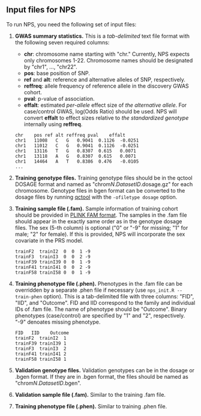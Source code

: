 ﻿## Input files for NPS
To run NPS, you need the following set of input files: 

1. **GWAS summary statistics.** This is a *tab-delimited* text file format with the following seven required columns: 
     - **chr**: chromosome name starting with "chr." Currently, NPS expects only chromosomes 1-22. Chromosome names should be designated by "chr1", ..., "chr22".
     - **pos**: base position of SNP.
     - **ref** and **alt**: reference and alternative alleles of SNP, respectively.
     - **reffreq**: allele frequency of reference allele in the discovery GWAS cohort. 
     - **pval**: p-value of association. 
     - **effalt**: estimated *per-allele* effect size of *the alternative allele*. For case/control GWAS, log(Odds Ratio) should be used. NPS will convert **effalt** to effect sizes relative to *the standardized genotype* internally using **reffreq**.  
     ```
     chr	pos	ref	alt	reffreq	pval	effalt
     chr1	11008	C	G	0.9041	0.1126	-0.0251
     chr1	11012	C	G	0.9041	0.1126	-0.0251
     chr1	13116	T	G	0.8307	0.615	0.0071
     chr1	13118	A	G	0.8307	0.615	0.0071
     chr1	14464	A	T	0.8386	0.476	-0.0105
     ...
     ```

2. **Training genotype files.** Training genotype files should be in the qctool DOSAGE format and named as "chrom*N*.*DatasetID*.dosage.gz" for each chromosome. Genotype files in bgen format can be converted to the dosage files by running [qctool](https://www.well.ox.ac.uk/~gav/qctool_v2/documentation/examples/converting.html) with the `-ofiletype dosage` option.  
   
3. **Training sample file (.fam).** Sample information of training cohort should be provided in [PLINK FAM format](https://www.cog-genomics.org/plink2/formats#fam). The samples in the .fam file should appear in the exactly same order as in the genotype dosage files. The sex (5-th column) is optional ("0" or "-9" for missing; "1" for male; "2" for female). If this is provided, NPS will incorporate the sex covariate in the PRS model. 
   ```
   trainF2  trainI2  0  0  1 -9
   trainF3  trainI3  0  0  2 -9
   trainF39 trainI39 0  0  1 -9
   trainF41 trainI41 0  0  2 -9
   trainF58 trainI58 0  0  1 -9
   ```
4. **Training phenotype file (.phen).** Phenotypes in the .fam file can be overridden by a separate .phen file if necessary (use `nps_init.R --train-phen` option). This is a tab-delimited file with three columns: "FID", "IID", and "Outcome". FID and IID correspond to the family and individual IDs of .fam file. The name of phenotype should be "Outcome". Binary phenotypes (case/control) are specified by "1" and "2", respectively. "-9" denoates missing phenotype. 
   ```
   FID   IID    Outcome
   trainF2  trainI2  1
   trainF39 trainI39 1
   trainF3  trainI3  2
   trainF41 trainI41 2
   trainF58 trainI58 1
   ```
5. **Validation genotype files.** Validation genotypes can be in the dosage or .bgen format. If they are in .bgen format, the files should be named as "chrom*N*.*DatasetID*.bgen". 

6. **Validation sample file (.fam).** Similar to the training .fam file. 

7. **Training phenotype file (.phen).** Similar to training .phen file. 

